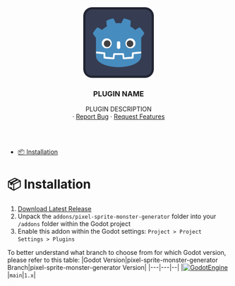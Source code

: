 <div align="center">
	<img src="icon.svg" alt="Logo" width="160" height="160">

<h3 align="center">PLUGIN NAME</h3>

  <p align="center">
   PLUGIN DESCRIPTION
	<br />
	·
	<a href="https://github.com/ninetailsrabbit/pixel-sprite-monster-generator/issues/new?assignees=ninetailsrabbit&labels=%F0%9F%90%9B+bug&projects=&template=bug_report.md&title=">Report Bug</a>
	·
	<a href="https://github.com/ninetailsrabbit/pixel-sprite-monster-generator/issues/new?assignees=ninetailsrabbit&labels=%E2%AD%90+feature&projects=&template=feature_request.md&title=">Request Features</a>
  </p>
</div>

<br>
<br>

- [📦 Installation](#-installation)

# 📦 Installation

1. [Download Latest Release](https://github.com/ninetailsrabbit/pixel-sprite-monster-generator/releases/latest)
2. Unpack the `addons/pixel-sprite-monster-generator` folder into your `/addons` folder within the Godot project
3. Enable this addon within the Godot settings: `Project > Project Settings > Plugins`

To better understand what branch to choose from for which Godot version, please refer to this table:
|Godot Version|pixel-sprite-monster-generator Branch|pixel-sprite-monster-generator Version|
|---|---|--|
|[![GodotEngine](https://img.shields.io/badge/Godot_4.3.x_stable-blue?logo=godotengine&logoColor=white)](https://godotengine.org/)|`main`|`1.x`|
